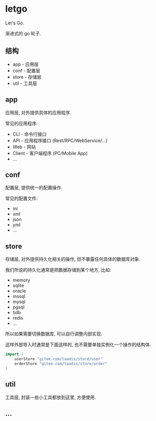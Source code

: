 # letgo

Let's Go.

渐进式的 go 轮子.

## 结构

- app - 应用层
- conf - 配置层
- store - 存储层
- util - 工具层

## app

应用层, 对外提供具体的应用程序.

常见的应用程序:

- CLI - 命令行接口
- API - 应用程序接口 (Rest/RPC/WebService/...)
- Web - 网站
- Client - 客户端程序 (PC/Mobile App)
- ...

## conf

配置层, 提供统一的配置操作.

常见的配置文件:

- ini
- xml
- json
- yml
- ...

## store

存储层, 对外提供持久化相关的操作, 但不暴露任何具体的数据库对象.

我们所说的持久化通常是把数据存储到某个地方, 比如:

- memory
- sqlite
- oracle
- mssql
- mysql
- pgsql
- tidb
- redis
- ...

所以如果需要切换数据库, 可以自行调整内部实现.

这样外部导入时通常是下面这样的, 也不需要单独实例化一个操作的结构体.

``` go
import (	
	userStore "gitee.com/taadis/store/user"
	orderStore "gitee.com/taadis/store/order"
)
```

## util

工具层, 封装一些小工具都放到这里, 方便使用.

## ...

